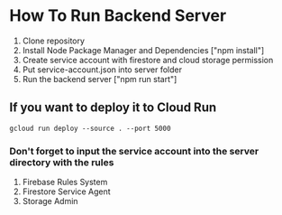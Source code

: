 # How To Run Backend Server
1. Clone repository
2. Install Node Package Manager and Dependencies ["npm install"]
3. Create service account with firestore and cloud storage permission
4. Put service-account.json into server folder
5. Run the backend server ["npm run start"]

## If you want to deploy it to Cloud Run
```
gcloud run deploy --source . --port 5000
```
### Don't forget to input the service account into the server directory with the rules
1. Firebase Rules System
2. Firestore Service Agent
3. Storage Admin
